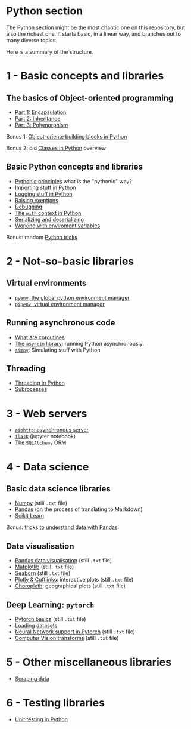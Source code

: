 # Python section

The Python section might be the most chaotic one on this repository, but also the
richest one. It starts basic, in a linear way, and branches out to many diverse
topics.

Here is a summary of the structure.

# 1 - Basic concepts and libraries

## The basics of Object-oriented programming

- [Part 1: Encapsulation](1-1-python-concepts/1-oop1-encapsulation.md)
- [Part 2: Inheritance](1-1-python-concepts/1-oop2-inheritance.md)
- [Part 3: Polymorphism](1-1-python-concepts/1-oop3-polymorphism.md)

Bonus 1: [Object-oriente building blocks in Python](1-1-python-concepts/oop-mechanics.md)

Bonus 2: old [Classes in Python](1-1-python-concepts/1.2-python-classes.md) overview

## Basic Python concepts and libraries

- [Pythonic principles](1-1-python-concepts/python-principles.md) what is the
  "pythonic" way?
- [Importing stuff in Python](1-1-python-concepts/import.md)
- [Logging stuff in Python](1-1-python-concepts/logging.md)
- [Raising exeptions](1-1-python-concepts/exceptions.md)
- [Debugging](1-1-python-concepts/debugging.md)
- [The `with` context in Python](1-1-python-concepts/with-context.md)
- [Serializing and deserializing](1-1-python-concepts/serialization.md)
- [Working with enviroment variables](1-1-python-concepts/env-var.md)

Bonus: random [Python tricks](1-1-python-concepts/python-tricks.md)

# 2 - Not-so-basic libraries

## Virtual environments

- [`pyenv`, the global python environment manager](1-2-advanced-libraries/pyenv.md)
- [`pipenv`, virtual environment manager](1-2-advanced-libraries/pyenv.md)

## Running asynchronous code

- [What are coroutines](1-2-advanced-libraries/1-2-1-async/generators-coroutines.md)
- [The `asyncio` library](1-2-advanced-libraries/1-2-1-async/asyncio.md): running
  Python asynchronously.
- [`simpy`](1-2-advanced-libraries/1-2-1-async/simpy.md): Simulating stuff with Python

## Threading

- [Threading in Python](1-2-advanced-libraries/1-2-2-threading/threading.md)
- [Subrocesses](1-2-advanced-libraries/1-2-2-threading/subprocesses.md)

# 3 - Web servers

- [`aiohttp`: asynchronous server](1-3-web-servers/aiohttp.md)
- [`flask`](1-3-web-servers/0.1-flask/1%20-%20Flask%20basics.ipynb) (jupyter notebook)
- [The `SQLAlchemy` ORM](1-3-web-servers/0.1-flask/sqlalchemy.md)

# 4 - Data science

## Basic data science libraries

- [Numpy](1-4-data-science/2.1-numpy.txt) (still `.txt` file)
- [Pandas](1-4-data-science/2.2-pandas.md) (on the process of translating to
  Markdown)
- [Scikit Learn](1-4-data-science/4.1-scikit-learn.txt)

Bonus: [tricks to understand data with Pandas](1-4-data-science/4.0-data-underst.txt)

## Data visualisation

- [Pandas data visualisation](1-4-data-science/2.3-pandas-dat-vis.txt) (still `.txt` file)
- [Matplotlib](1-4-data-science/3.1-matplotlib.txt) (still `.txt` file)
- [Seaborn](1-4-data-science/3.2-seaborn.txt) (still `.txt` file)
- [Plotly & Cufflinks](1-4-data-science/3.3-plotly-cufflinks.txt): interactive plots
  (still `.txt` file)
- [Choropleth](1-4-data-science/3.4-choropleth.txt): geographical plots (still `.txt` file)

## Deep Learning: `pytorch`

- [Pytorch basics](1-4-data-science/1-4-1-pytorch/1-pytorch-basics.txt) (still `.txt` file)
- [Loading datasets](1-4-data-science/1-4-1-pytorch/2-pytorch-load-data.md)
- [Neural Network support in Pytorch](1-4-data-science/1-4-1-pytorch/3-nn-support.txt) (still `.txt` file)
- [Computer Vision transforms](1-4-data-science/1-4-1-pytorch/4-CV-transforms.txt) (still `.txt` file)

# 5 - Other miscellaneous libraries

- [Scraping data](1-5-other-libraries/0.8-finance/0-scraping-data.md)

# 6 - Testing libraries

- [Unit testing in Python](1-6-testing/unit-tst.md)
